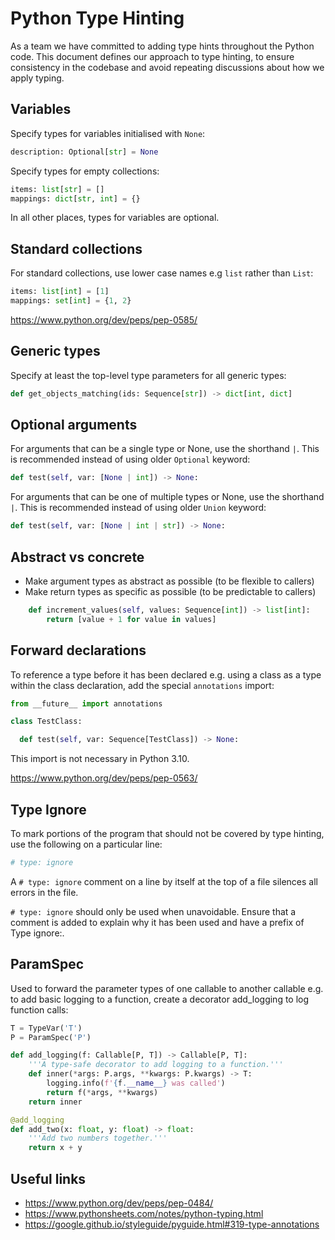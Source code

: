 # Python Type Hinting

As a team we have committed to adding type hints throughout the Python code. This document defines our approach to type hinting, to ensure consistency in the codebase and avoid repeating discussions about how we apply typing.

## Variables

Specify types for variables initialised with `None`:

```python
description: Optional[str] = None
```

Specify types for empty collections:

```python
items: list[str] = []
mappings: dict[str, int] = {}
```

In all other places, types for variables are optional.

## Standard collections

For standard collections, use lower case names e.g `list` rather than `List`:

```python
items: list[int] = [1]
mappings: set[int] = {1, 2}
```

https://www.python.org/dev/peps/pep-0585/

## Generic types

Specify at least the top-level type parameters for all generic types:

```python
def get_objects_matching(ids: Sequence[str]) -> dict[int, dict]
```

## Optional arguments

For arguments that can be a single type or None, use the shorthand `|`. This is recommended instead of using older `Optional` keyword:

```python
def test(self, var: [None | int]) -> None:
```

For arguments that can be one of multiple types or None, use the shorthand `|`. This is recommended instead of using older `Union` keyword:

```python
def test(self, var: [None | int | str]) -> None:
```

## Abstract vs concrete

- Make argument types as abstract as possible (to be flexible to callers)
- Make return types as specific as possible (to be predictable to callers)

```python
    def increment_values(self, values: Sequence[int]) -> list[int]:
        return [value + 1 for value in values]
```

## Forward declarations

To reference a type before it has been declared e.g. using a class as a type within the class declaration, add the special `annotations` import:

```python
from __future__ import annotations

class TestClass:

  def test(self, var: Sequence[TestClass]) -> None:
```

This import is not necessary in Python 3.10.

https://www.python.org/dev/peps/pep-0563/

## Type Ignore

To mark portions of the program that should not be covered by type hinting, use the following on a particular line:

```python
# type: ignore
```

A `# type: ignore` comment on a line by itself at the top of a file silences all errors in the file.

`# type: ignore` should only be used when unavoidable. Ensure that a comment is added to explain why it has been used and have a prefix of Type ignore:.

## ParamSpec

Used to forward the parameter types of one callable to another callable e.g. to add basic logging to a function, create a decorator add_logging to log function calls:

```python
T = TypeVar('T')
P = ParamSpec('P')

def add_logging(f: Callable[P, T]) -> Callable[P, T]:
    '''A type-safe decorator to add logging to a function.'''
    def inner(*args: P.args, **kwargs: P.kwargs) -> T:
        logging.info(f'{f.__name__} was called')
        return f(*args, **kwargs)
    return inner

@add_logging
def add_two(x: float, y: float) -> float:
    '''Add two numbers together.'''
    return x + y
```

## Useful links

- https://www.python.org/dev/peps/pep-0484/
- https://www.pythonsheets.com/notes/python-typing.html
- https://google.github.io/styleguide/pyguide.html#319-type-annotations
